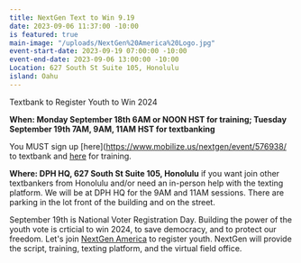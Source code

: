 ```yaml
---
title: NextGen Text to Win 9.19
date: 2023-09-06 11:37:00 -10:00
is featured: true
main-image: "/uploads/NextGen%20America%20Logo.jpg"
event-start-date: 2023-09-19 07:00:00 -10:00
event-end-date: 2023-09-06 13:00:00 -10:00
Location: 627 South St Suite 105, Honolulu
island: Oahu
---
```


Textbank to Register Youth to Win 2024

**When: Monday September 18th 6AM or NOON HST for training; Tuesday September 19th 7AM, 9AM, 11AM HST for textbanking**

You MUST sign up [here](https://www.mobilize.us/nextgen/event/576938/ to textbank and [here](https://www.mobilize.us/nextgen/event/563581/) for training.  

**Where: DPH HQ, 627 South St Suite 105, Honolulu** if you want join other textbankers from Honolulu and/or need an in-person help with the texting platform. We will be at DPH HQ for the 9AM and 11AM sessions.  There are parking in the lot front of the building and on the street.  

September 19th is National Voter Registration Day.  Building the power of the youth vote is crticial to win 2024, to save democracy, and to protect our freedom.  Let's join [NextGen America](https://nextgenamerica.org/) to register youth. NextGen will provide the script, training, texting platform, and the virtual field office.  

